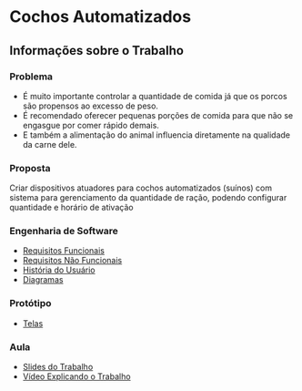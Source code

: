 # Cochos Automatizados



## Informações sobre o Trabalho

### Problema

* É muito importante controlar a quantidade de comida já que os porcos são propensos ao excesso de peso.
* É  recomendado oferecer pequenas porções de comida para que não se engasgue por comer rápido demais.
* E também a alimentação do animal influencia diretamente na qualidade da carne dele.

### Proposta

Criar dispositivos atuadores para cochos automatizados (suínos) com sistema para gerenciamento da quantidade de ração, podendo configurar quantidade e horário de ativação



### Engenharia de Software

* [Requisitos Funcionais](https://docs.google.com/document/d/1SXg1yJ-53hXYu7tuXGHcjM1aN28tyYAie-UnzWZHalA/edit?usp=sharing)
* [Requisitos Não Funcionais](https://docs.google.com/document/d/1_e_Xfih5uVaZaOkFTQrHKWpCPNDHGuMyrWDjvvFsnac/edit?usp=sharing)
* [História do Usuário](https://docs.google.com/document/d/18hHRWdqdqoiBi0uMbW7DxFioTPqqOHS_Umxyxlyq0vk/edit?usp=sharing)
* [Diagramas](https://docs.google.com/document/d/1Nx2Tkua90giDmPf_NTfvYB3kMZqW-GEYmMW6rBloQMQ/edit?usp=sharing)

### Protótipo

* [Telas](https://docs.google.com/document/d/1Srip0iCpK87nwbNiGac-x0hoTICC0vJoD3WbqMOLsnQ/edit?usp=sharing)


### Aula

* [Slides do Trabalho](https://docs.google.com/presentation/d/1ZaLsEHJn1hTRz5Ip623cnTbuDlNVGSWGD2L88ijTBTw/edit?usp=sharing)
* [Vídeo Explicando o Trabalho]()
